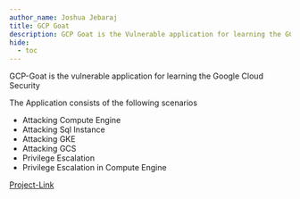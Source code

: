 ```yaml
---
author_name: Joshua Jebaraj
title: GCP Goat 
description: GCP Goat is the Vulnerable application for learning the GCP Security
hide:
  - toc
---
```


GCP-Goat is the vulnerable application for learning the Google Cloud Security

The Application consists of the following scenarios

* Attacking Compute Engine
* Attacking Sql Instance
* Attacking GKE
* Attacking GCS
* Privilege Escalation
* Privilege Escalation in Compute Engine


[Project-Link](https://gcpgoat.joshuajebaraj.com/) 